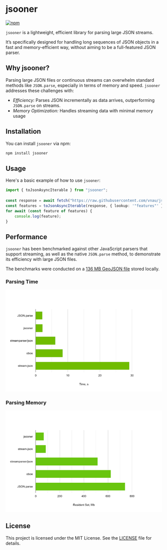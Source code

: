 # jsooner

[![npm](https://img.shields.io/npm/v/jsooner?color=brightgreen)](https://www.npmjs.com/package/jsooner)

`jsooner` is a lightweight, efficient library for parsing large JSON streams.

It’s specifically designed for handling long sequences of JSON objects in a fast and memory-efficient way, without aiming to be a full-featured JSON parser.

## Why jsooner?

Parsing large JSON files or continuous streams can overwhelm standard methods like `JSON.parse`, especially in terms of memory and speed. `jsooner` addresses these challenges with:

- _Efficiency:_ Parses JSON incrementally as data arrives, outperforming `JSON.parse` on streams.
- _Memory Optimization:_ Handles streaming data with minimal memory usage

## Installation

You can install `jsooner` via npm:

```bash
npm install jsooner
```

## Usage

Here's a basic example of how to use `jsooner`:

```TypeScript
import { toJsonAsyncIterable } from "jsooner";

const response = await fetch("https://raw.githubusercontent.com/vnau/jsooner/refs/heads/main/examples/data/point-samples.geojson");
const features = toJsonAsyncIterable(response, { lookup: '"features"' });
for await (const feature of features) {
    console.log(feature);
}
```

## Performance

`jsooner` has been benchmarked against other JavaScript parsers that support streaming, as well as the native `JSON.parse` method, to demonstrate its efficiency with large JSON files.

The benchmarks were conducted on a [136 MB GeoJSON file](https://data-nces.opendata.arcgis.com/api/download/v1/items/6a4fa1b0434e4688b5d60c2e5c1dcaaa/geojson?layers=0) stored locally.

### Parsing Time

![Parsing Time](docs/time.png)

### Parsing Memory

![Parsing Memory](docs/memory.png)

## License

This project is licensed under the MIT License. See the [LICENSE](LICENSE) file for details.
